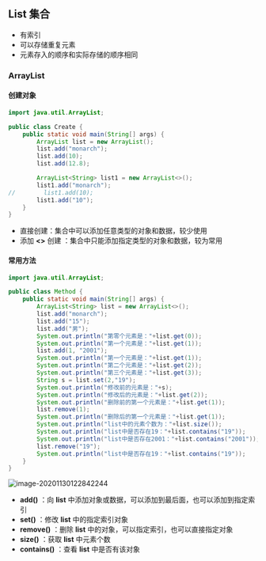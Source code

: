 ## List 集合

- 有索引
- 可以存储重复元素
- 元素存入的顺序和实际存储的顺序相同



### ArrayList

#### 创建对象

```java
import java.util.ArrayList;

public class Create {
    public static void main(String[] args) {
        ArrayList list = new ArrayList();
        list.add("monarch");
        list.add(10);
        list.add(12.8);

        ArrayList<String> list1 = new ArrayList<>();
        list1.add("monarch");
//        list1.add(10);
        list1.add("10");
    }
}
```

- 直接创建：集合中可以添加任意类型的对象和数据，较少使用
- 添加 **<>** 创建 ：集合中只能添加指定类型的对象和数据，较为常用



#### 常用方法

```java
import java.util.ArrayList;

public class Method {
    public static void main(String[] args) {
        ArrayList<String> list = new ArrayList<>();
        list.add("monarch");
        list.add("15");
        list.add("男");
        System.out.println("第零个元素是："+list.get(0));
        System.out.println("第一个元素是："+list.get(1));
        list.add(1, "2001");
        System.out.println("第一个元素是："+list.get(1));
        System.out.println("第二个元素是："+list.get(2));
        System.out.println("第三个元素是："+list.get(3));
        String s = list.set(2,"19");
        System.out.println("修改前的元素是："+s);
        System.out.println("修改后的元素是："+list.get(2));
        System.out.println("删除前的第一个元素是："+list.get(1));
        list.remove(1);
        System.out.println("删除后的第一个元素是："+list.get(1));
        System.out.println("list中的元素个数为："+list.size());
        System.out.println("list中是否存在19："+list.contains("19"));
        System.out.println("list中是否存在2001："+list.contains("2001"));
        list.remove("19");
        System.out.println("list中是否存在19："+list.contains("19"));
    }
}
```

![image-20201130122842244](https://img2020.cnblogs.com/blog/2213660/202011/2213660-20201130122844198-812608919.png)

- **add()** ：向 **list** 中添加对象或数据，可以添加到最后面，也可以添加到指定索引
- **set()** ：修改 **list** 中的指定索引对象
- **remove()** ：删除 **list** 中的对象，可以指定索引，也可以直接指定对象
- **size()** ：获取 **list** 中元素个数
- **contains()** ：查看 **list** 中是否有该对象

